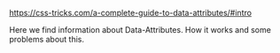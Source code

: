 https://css-tricks.com/a-complete-guide-to-data-attributes/#intro

Here we find information about Data-Attributes. How it works and some problems about this. 
